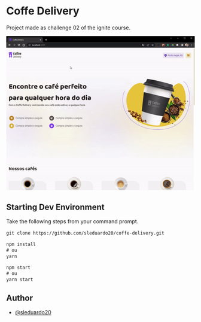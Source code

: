 # Coffe Delivery

Project made as challenge 02 of the ignite course.


<p align="center">
<img style="-webkit-user-select: none;margin: auto;" src="https://raw.githubusercontent.com/sleduardo20/coffe-delivery/main/public/gif.gif">
</p>


## Starting Dev Environment

Take the following steps from your command prompt.
```
git clone https://github.com/sleduardo20/coffe-delivery.git
```
```
npm install
# ou
yarn
```

```
npm start
# ou
yarn start
```

    
## Author

- [@sleduardo20](https://github.com/sleduardo20)

